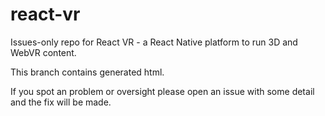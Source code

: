 # react-vr
Issues-only repo for React VR - a React Native platform to run 3D and WebVR content.

This branch contains generated html.

If you spot an problem or oversight please open an issue with some detail and the fix will be made.
